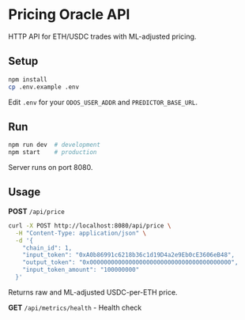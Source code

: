 # Pricing Oracle API

HTTP API for ETH/USDC trades with ML-adjusted pricing.

## Setup

```bash
npm install
cp .env.example .env
```

Edit `.env` for your `ODOS_USER_ADDR` and `PREDICTOR_BASE_URL`.

## Run

```bash
npm run dev  # development
npm start    # production
```

Server runs on port 8080.

## Usage

**POST** `/api/price`

```bash
curl -X POST http://localhost:8080/api/price \
  -H "Content-Type: application/json" \
  -d '{
    "chain_id": 1,
    "input_token": "0xA0b86991c6218b36c1d19D4a2e9Eb0cE3606eB48",
    "output_token": "0x0000000000000000000000000000000000000000", 
    "input_token_amount": "100000000"
  }'
```

Returns raw and ML-adjusted USDC-per-ETH price.

**GET** `/api/metrics/health` - Health check
